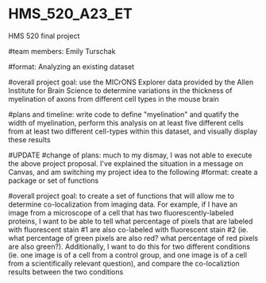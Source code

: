 # HMS_520_A23_ET
HMS 520 final project

#team members: Emily Turschak

#format: Analyzing an existing dataset 

#overall project goal: use the MICrONS Explorer data provided by the Allen Institute for Brain Science to determine variations in the thickness of myelination of axons from different cell types in the mouse brain 

#plans and timeline: write code to define "myelination" and quatify the width of myelination, perform this analysis on at least five different cells from at least two different cell-types within this dataset, and visually display these results 

#UPDATE
#change of plans: much to my dismay, I was not able to execute the above project proposal. I've explained the situation in a message on Canvas, and am switching my project idea to the following 
#format: create a package or set of functions 

#overall project goal: to create a set of functions that will allow me to determine co-localization from imaging data. For example, if I have an image from a microscope of a cell that has two fluorescently-labeled proteins, I want to be able to tell what percentage of pixels that are labeled with fluorescent stain #1 are also co-labeled with fluorescent stain #2 (ie. what percentage of green pixels are also red? what percentage of red pixels are also green?). Additionally, I want to do this for two different conditions (ie. one image is of a cell from a control group, and one image is of a cell from a scientifically relevant question), and compare the co-localiztion results between the two conditions

